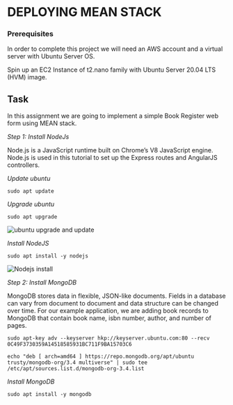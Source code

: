  # DEPLOYING MEAN STACK

  ### Prerequisites
  In order to complete this project we will need an AWS account and a virtual server with Ubuntu Server OS.

  Spin up an EC2 Instance of t2.nano family with Ubuntu Server 20.04 LTS (HVM) image.

## Task
In this assignment we are going to implement a simple Book Register web form using MEAN stack.

*Step 1: Install NodeJs*

Node.js is a JavaScript runtime built on Chrome’s V8 JavaScript engine. Node.js is used in this tutorial to set up the Express routes and AngularJS controllers.

*Update ubuntu*

`sudo apt update`

*Upgrade ubuntu*

`sudo apt upgrade`

![ubuntu upgrade and update](image1.jpg)

*Install NodeJS*

`sudo apt install -y nodejs`

![Nodejs install](image2.jpg)

*Step 2: Install MongoDB*

MongoDB stores data in flexible, JSON-like documents. Fields in a database can vary from document to document and data structure can be changed over time. For our example application, we are adding book records to MongoDB that contain book name, isbn number, author, and number of pages.

`sudo apt-key adv --keyserver hkp://keyserver.ubuntu.com:80 --recv 0C49F3730359A14518585931BC711F9BA15703C6`

`echo "deb [ arch=amd64 ] https://repo.mongodb.org/apt/ubuntu trusty/mongodb-org/3.4 multiverse" | sudo tee /etc/apt/sources.list.d/mongodb-org-3.4.list`

*Install MongoDB*

`sudo apt install -y mongodb`
